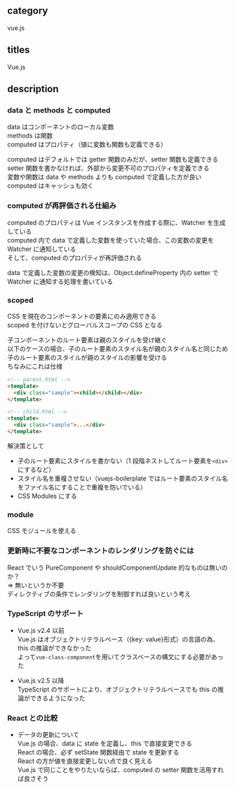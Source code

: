 ## category

vue.js

## titles

Vue.js

## description

### data と methods と computed

data はコンポーネントのローカル変数  
methods は関数  
computed はプロパティ（値に変数も関数も定義できる）

computed はデフォルトでは getter 関数のみだが、setter 関数も定義できる  
setter 関数を書かなければ、外部から変更不可のプロパティを定義できる  
変数や関数は data や methods よりも computed で定義した方が良い  
computed はキャッシュも効く

### computed が再評価される仕組み

computed のプロパティは Vue インスタンスを作成する際に、Watcher を生成している  
computed 内で data で定義した変数を使っていた場合、この変数の変更を Watcher に通知している  
そして、computed のプロパティが再評価される

data で定義した変数の変更の検知は、Object.defineProperty 内の setter で Watcher に通知する処理を書いている

### scoped

CSS を現在のコンポーネントの要素にのみ適用できる  
scoped を付けないとグローバルスコープの CSS となる

子コンポーネントのルート要素は親のスタイルを受け継ぐ  
以下のケースの場合、子のルート要素のスタイル名が親のスタイル名と同じため  
子のルート要素のスタイルが親のスタイルの影響を受ける  
ちなみにこれは仕様

```html
<!-- parent.html -->
<template>
  <div class="sample"><child></child></div>
</template>
```

```html
<!-- child.html -->
<template>
  <div class="sample">...</div>
</template>
```

解決策として

- 子のルート要素にスタイルを書かない（1 段階ネストしてルート要素を`<div>`にするなど）
- スタイル名を重複させない（vuejs-boilerplate ではルート要素のスタイル名をファイル名にすることで重複を防いでいる）
- CSS Modules にする

### module

CSS モジュールを使える

### 更新時に不要なコンポーネントのレンダリングを防ぐには

React でいう PureComponent や shouldComponentUpdate 的なものは無いのか？  
⇒ 無いというか不要  
ディレクティブの条件でレンダリングを制御すれば良いという考え

### TypeScript のサポート

- Vue.js v2.4 以前  
  Vue.js はオブジェクトリテラルベース（{key: value}形式）の言語の為、this の推論ができなかった  
  よって`vue-class-component`を用いてクラスベースの構文にする必要があった

- Vue.js v2.5 以降  
  TypeScript のサポートにより、オブジェクトリテラルベースでも this の推論ができるようになった

### React との比較

- データの更新について  
  Vue.js の場合、data に state を定義し、this で直接変更できる  
  React の場合、必ず setState 関数経由で state を更新する  
  React の方が値を直接変更しない点で良く見える  
  Vue.js で同じことをやりたいならば、computed の setter 関数を活用すれば良さそう
